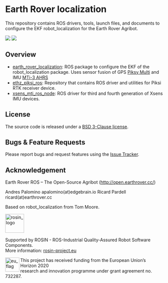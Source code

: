# Earth Rover localization

This repository contains ROS drivers, tools, launch files, and documents to configure the EKF robot_localization for the Earth Rover Agribot.

![](https://github.com/earthrover/er_localisation/blob/master/earth_rover_localization/docs/cover_image1.png)
![](https://github.com/earthrover/er_localisation/blob/master/earth_rover_localization/docs/cover_image2.png)

Overview
------
- [earth_rover_localization](https://github.com/earthrover/er_localisation/tree/master/er_localisation): ROS package to configure the EKF of the robot_localization package. Uses sensor fusion of GPS [Piksy Multi](https://www.swiftnav.com/piksi-multi) and IMU [MTi-3 AHRS](https://www.xsens.com/products/mti-1-series/)
- [ethz_piksi_ros](https://github.com/ethz-asl/ethz_piksi_ros/tree/767b0192be2f1a3e5434bcf6ddf33bb3dbd96c4f): Repository that contains ROS driver and utilities for Piksi RTK receiver device.
- [xsens_mti_ros_node](https://github.com/xsens/xsens_mti_ros_node): ROS driver for third and fourth generation of Xsens IMU devices.

License
-------
The source code is released under a [BSD 3-Clause license](https://github.com/earthrover/er_localisation/blob/master/LICENSE.md).

Bugs & Feature Requests
-------
Please report bugs and request features using the [Issue Tracker](https://github.com/earthrover/er_localisation/issues).

Acknowledgement
-------
Earth Rover ROS – The Open-Source Agribot (http://open.earthrover.cc/)

Andres Palomino apalomino(at)edgebrain.io
Ricard Pardell ricard(at)earthrover.cc

Based on robot_localization from Tom Moore.
<!-- 
    ROSIN acknowledgement from the ROSIN press kit
    @ https://github.com/rosin-project/press_kit
-->

<a href="http://rosin-project.eu">
  <img src="http://rosin-project.eu/wp-content/uploads/rosin_ack_logo_wide.png" 
       alt="rosin_logo" height="60" >
</a>

Supported by ROSIN - ROS-Industrial Quality-Assured Robot Software Components.  
More information: <a href="http://rosin-project.eu">rosin-project.eu</a>

<img src="http://rosin-project.eu/wp-content/uploads/rosin_eu_flag.jpg" 
     alt="eu_flag" height="45" align="left" >  

This project has received funding from the European Union’s Horizon 2020  
research and innovation programme under grant agreement no. 732287.
